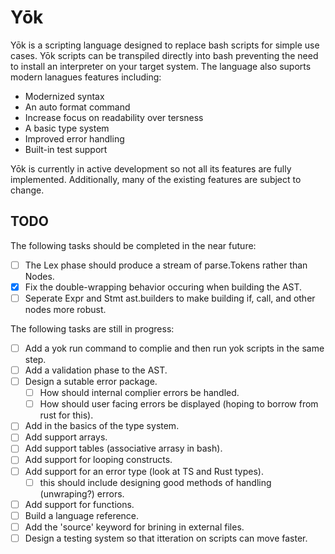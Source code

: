 # Yōk
Yōk is a scripting language designed to replace bash scripts for simple use cases.
Yōk scripts can be transpiled directly into bash preventing the need to install an interpreter on your target system. The language also suports modern lanagues features including:
- Modernized syntax
- An auto format command
- Increase focus on readability over tersness
- A basic type system
- Improved error handling
- Built-in test support

Yōk is currently in active development so not all its features are fully implemented.
Additionally, many of the existing features are subject to change.

## TODO
The following tasks should be completed in the near future:
- [ ] The Lex phase should produce a stream of parse.Tokens rather than Nodes.
- [x] Fix the double-wrapping behavior occuring when building the AST.
- [ ] Seperate Expr and Stmt ast.builders to make building if, call, and other nodes more robust.

The following tasks are still in progress:
- [ ] Add a yok run command to complie and then run yok scripts in the same step.
- [ ] Add a validation phase to the AST.
- [ ] Design a sutable error package.
    - [ ] How should internal complier errors be handled.
    - [ ] How should user facing errors be displayed (hoping to borrow from rust for this).
- [ ] Add in the basics of the type system.
- [ ] Add support arrays.
- [ ] Add support tables (associative arrasy in bash).
- [ ] Add support for looping constructs.
- [ ] Add support for an error type (look at TS and Rust types).
    - [ ] this should include designing good methods of handling (unwraping?) errors.
- [ ] Add support for functions.
- [ ] Build a language reference.
- [ ] Add the 'source' keyword for brining in external files.
- [ ] Design a testing system so that itteration on scripts can move faster.